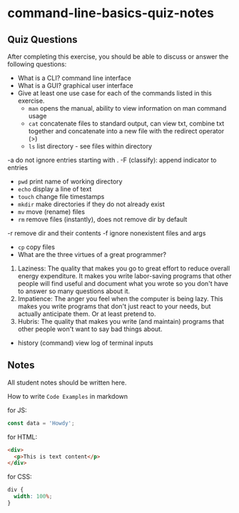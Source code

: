 # command-line-basics-quiz-notes

## Quiz Questions

After completing this exercise, you should be able to discuss or answer the following questions:

- What is a CLI?
  command line interface
- What is a GUI?
  graphical user interface
- Give at least one use case for each of the commands listed in this exercise.
  - `man`
    opens the manual, ability to view information on man command usage
  - `cat`
    concatenate files to standard output, can view txt, combine txt together and concatenate into a new file with the redirect operator (>)
  - `ls`
    list directory - see files within directory

-a do not ignore entries starting with .
-F (classify): append indicator to entries

- `pwd`
  print name of working directory
- `echo`
  display a line of text
- `touch`
  change file timestamps
- `mkdir`
  make directories if they do not already exist
- `mv`
  move (rename) files
- `rm`
  remove files (instantly), does not remove dir by default

-r remove dir and their contents
-f ignore nonexistent files and args

- `cp`
  copy files
- What are the three virtues of a great programmer?

1. Laziness: The quality that makes you go to great effort to reduce overall energy expenditure. It makes you write labor-saving programs that other people will find useful and document what you wrote so you don't have to answer so many questions about it.
2. Impatience: The anger you feel when the computer is being lazy. This makes you write programs that don't just react to your needs, but actually anticipate them. Or at least pretend to.
3. Hubris: The quality that makes you write (and maintain) programs that other people won't want to say bad things about.

- history (command)
  view log of terminal inputs

## Notes

All student notes should be written here.

How to write `Code Examples` in markdown

for JS:

```javascript
const data = 'Howdy';
```

for HTML:

```html
<div>
  <p>This is text content</p>
</div>
```

for CSS:

```css
div {
  width: 100%;
}
```
